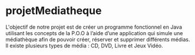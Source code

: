 # projetMediatheque
L'objectif  de notre projet est de créer un programme fonctionnel en Java utilisant les concepts de la P.O.O à l’aide d’une application qui simule une médiathèque afin de pouvoir créer, réserver et supprimer différents médias. 
Il existe plusieurs types de média : CD, DVD, Livre et Jeux Vidéo.
